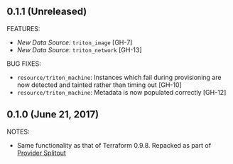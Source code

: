 ## 0.1.1 (Unreleased)

FEATURES:

* *New Data Source:* `triton_image` [GH-7]
* *New Data Source:* `triton_network` [GH-13]

BUG FIXES:

* `resource/triton_machine`: Instances which fail during provisioning are now detected and tainted rather than timing out [GH-10]
* `resource/triton_machine`: Metadata is now populated correctly [GH-12]

## 0.1.0 (June 21, 2017)

NOTES:

* Same functionality as that of Terraform 0.9.8. Repacked as part of [Provider Splitout](https://www.hashicorp.com/blog/upcoming-provider-changes-in-terraform-0-10/)
